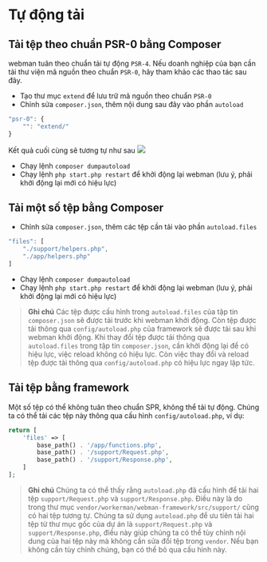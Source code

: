 # Tự động tải

## Tải tệp theo chuẩn PSR-0 bằng Composer
webman tuân theo chuẩn tải tự động `PSR-4`. Nếu doanh nghiệp của bạn cần tải thư viện mã nguồn theo chuẩn `PSR-0`, hãy tham khảo các thao tác sau đây.

- Tạo thư mục `extend` để lưu trữ mã nguồn theo chuẩn `PSR-0`
- Chỉnh sửa `composer.json`, thêm nội dung sau đây vào phần `autoload`

```js
"psr-0": {
    "": "extend/"
}
```
Kết quả cuối cùng sẽ tương tự như sau
![](../../assets/img/psr0.png)

- Chạy lệnh `composer dumpautoload`
- Chạy lệnh `php start.php restart` để khởi động lại webman (lưu ý, phải khởi động lại mới có hiệu lực) 

## Tải một số tệp bằng Composer

- Chỉnh sửa `composer.json`, thêm các tệp cần tải vào phần `autoload.files`
```js
"files": [
    "./support/helpers.php",
    "./app/helpers.php"
]
```

- Chạy lệnh `composer dumpautoload`
- Chạy lệnh `php start.php restart` để khởi động lại webman (lưu ý, phải khởi động lại mới có hiệu lực) 

> **Ghi chú**
> Các tệp được cấu hình trong `autoload.files` của tập tin `composer.json` sẽ được tải trước khi webman khởi động. Còn tệp được tải thông qua `config/autoload.php` của framework sẽ được tải sau khi webman khởi động.
> Khi thay đổi tệp được tải thông qua `autoload.files` trong tập tin `composer.json`, cần khởi động lại để có hiệu lực, việc reload không có hiệu lực. Còn việc thay đổi và reload tệp được tải thông qua `config/autoload.php` có hiệu lực ngay lập tức.

## Tải tệp bằng framework
Một số tệp có thể không tuân theo chuẩn SPR, không thể tải tự động. Chúng ta có thể tải các tệp này thông qua cấu hình `config/autoload.php`, ví dụ:

```php
return [
    'files' => [
        base_path() . '/app/functions.php',
        base_path() . '/support/Request.php', 
        base_path() . '/support/Response.php',
    ]
];
```
 > **Ghi chú**
 > Chúng ta có thể thấy rằng `autoload.php` đã cấu hình để tải hai tệp `support/Request.php` và `support/Response.php`. Điều này là do trong thư mục `vendor/workerman/webman-framework/src/support/` cũng có hai tệp tương tự. Chúng ta sử dụng `autoload.php` để ưu tiên tải hai tệp từ thư mục gốc của dự án là `support/Request.php` và `support/Response.php`, điều này giúp chúng ta có thể tùy chỉnh nội dung của hai tệp này mà không cần sửa đổi tệp trong `vendor`. Nếu bạn không cần tùy chỉnh chúng, bạn có thể bỏ qua cấu hình này.
